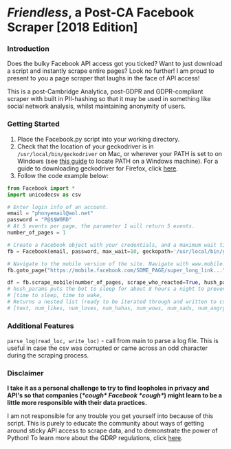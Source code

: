 # _Friendless_, a Post-CA Facebook Scraper [2018 Edition]
### Introduction
Does the bulky Facebook API access got you ticked? Want to
 just download a script and instantly scrape entire pages?
 Look no further! I am proud to present to you a page scraper
 that laughs in the face of API access!
 
This is a post-Cambridge Analytica, post-GDPR and GDPR-compliant
 scraper with built in PII-hashing so that it may
 be used in something like social network analysis, whilst maintaining
 anonymity of users.
 
 ### Getting Started
1. Place the Facebook.py script into your working directory.
1. Check that the location of your geckodriver is in `/usr/local/bin/geckodriver` on
Mac, or wherever your PATH is set to on Windows 
(see [this guide](https://www.architectryan.com/2018/03/17/add-to-the-path-on-windows-10/)
 to locate PATH on a Windows machine).
For a guide to downloading geckodriver for Firefox, click 
[here](http://lmgtfy.com/?q=geckodriver+download+for+firefox).
1. Follow the code example below:
```python
from Facebook import *
import unicodecsv as csv

# Enter login info of an account.
email = "phonyemail@aol.net"  
password = "P@$$W0RD" 
# At 5 events per page, the parameter 1 will return 5 events.
number_of_pages = 1       

# Create a Facebook object with your credentials, and a maximum wait time in seconds for each operation.
fb = Facebook(email, password, max_wait=10, geckopath='/usr/local/bin/geckodriver')

# Navigate to the mobile version of the site. Navigate with www.mobile.facebook.com on Firefox.
fb.goto_page("https://mobile.facebook.com/SOME_PAGE/super_long_link...")

df = fb.scrape_mobile(number_of_pages, scrape_who_reacted=True, hush_params=["21:30", "07:30", 30, 30])
# hush_params puts the bot to sleep for about 8 hours a night to prevent looking sketchy..
# [time to sleep, time to wake,
# Returns a nested list (ready to be iterated through and written to csv) of the format:
# [text, num_likes, num_loves, num_hahas, num_wows, num_sads, num_angrys, num_reacts, event_link, hashtags_used(list), reacted(hashed list)]
```
### Additional Features
`parse_log(read_loc, write_loc)` - call from main to parse a log file. This is useful in case
the csv was corrupted or came across an odd character during the scraping process.


### Disclaimer

**I take it as a personal challenge to try to find loopholes in privacy and API's so that companies
(_\*cough\* Facebook \*cough\*_) might learn to be a little more responsible with their data practices.**

I am not responsible for any trouble you get yourself into because of this script. This is purely to
educate the community about ways of getting around sticky API access to scrape data, and to demonstrate
the power of Python! To learn more about the GDRP regulations, click
[here](https://gdpr-info.eu/art-23-gdpr/).